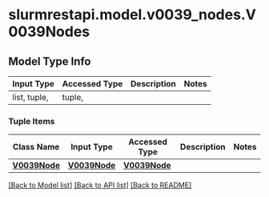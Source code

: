 # slurmrestapi.model.v0039_nodes.V0039Nodes

## Model Type Info
Input Type | Accessed Type | Description | Notes
------------ | ------------- | ------------- | -------------
list, tuple,  | tuple,  |  | 

### Tuple Items
Class Name | Input Type | Accessed Type | Description | Notes
------------- | ------------- | ------------- | ------------- | -------------
[**V0039Node**](V0039Node.md) | [**V0039Node**](V0039Node.md) | [**V0039Node**](V0039Node.md) |  | 

[[Back to Model list]](../../README.md#documentation-for-models) [[Back to API list]](../../README.md#documentation-for-api-endpoints) [[Back to README]](../../README.md)

